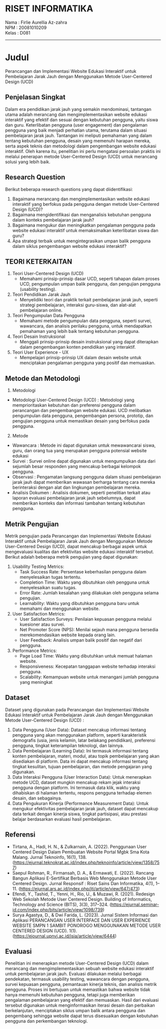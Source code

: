 # RISET INFORMATIKA

Nama  : Firlie Aurellia Az-zahra <br>
NPM   : 20081010209 <br>
Kelas : D081 <hr>


# Judul
Perancangan dan Implementasi Website Edukasi Interaktif untuk Pembelajaran Jarak Jauh dengan Menggunakan Metode User-Centered Design (UCD)

## Penjelasan Singkat
Dalam era pendidikan jarak jauh yang semakin mendominasi, tantangan utama adalah merancang dan mengimplementasikan website edukasi interaktif yang efektif dan sesuai dengan kebutuhan pengguna, yaitu siswa dan guru. Keterlibatan pengguna (user engagement) dan pengalaman pengguna yang baik menjadi perhatian utama, terutama dalam situasi pembelajaran jarak jauh. Tantangan ini meliputi pemahaman yang dalam tentang kebutuhan pengguna, desain yang memenuhi harapan mereka, serta aspek teknis dan metodologi dalam pengembangan website edukasi interaktif. Oleh karena itu, penelitian ini perlu mengatasi persoalan praktis ini melalui penerapan metode User-Centered Design (UCD) untuk merancang solusi yang lebih baik.

## Research Question
Berikut beberapa research questions yang dapat diidentifikasi:

1. Bagaimana merancang dan mengimplementasikan website edukasi interaktif yang berfokus pada pengguna dengan metode User-Centered Design (UCD)?
2. Bagaimana mengidentifikasi dan menganalisis kebutuhan pengguna dalam konteks pembelajaran jarak jauh?
3. Bagaimana mengukur dan meningkatkan pengalaman pengguna pada website edukasi interaktif untuk memaksimalkan keterlibatan siswa dan guru?
4. Apa strategi terbaik untuk mengintegrasikan umpan balik pengguna dalam siklus pengembangan website edukasi interaktif?

## TEORI KETERKAITAN
1. Teori User-Centered Design (UCD)
   * Memahami prinsip-prinsip dasar UCD, seperti tahapan dalam proses UCD, pengumpulan umpan balik pengguna, dan pengujian pengguna (usability testing).
2. Teori Pendidikan Jarak Jauh
   * Menyelidiki teori dan praktik terkait pembelajaran jarak jauh, seperti strategi pembelajaran, interaksi guru-siswa, dan alat-alat pembelajaran online.
3. Teori Pengumpulan Data Pengguna
   * Memahami metode pengumpulan data pengguna, seperti survei, wawancara, dan analisis perilaku pengguna, untuk mendapatkan pemahaman yang lebih baik tentang kebutuhan pengguna.
4. Teori Desain Instruksional
   * Menggali prinsip-prinsip desain instruksional yang dapat diterapkan dalam pengembangan konten pendidikan yang interaktif.
5. Teori User Experience - UX
   * Mempelajari prinsip-prinsip UX dalam desain website untuk menciptakan pengalaman pengguna yang positif dan memuaskan. 

## Metode dan Metodologi
1. Metodologi
- Metodologi User-Centered Design (UCD) : Metodologi yang memprioritaskan kebutuhan dan preferensi pengguna dalam perancangan dan pengembangan website edukasi. UCD melibatkan pengumpulan data pengguna, pengembangan persona, prototip, dan pengujian pengguna untuk memastikan desain yang berfokus pada pengguna.

2. Metode
- Wawancara : Metode ini dapat digunakan untuk mewawancarai siswa, guru, dan orang tua yang merupakan pengguna potensial website edukasi
- Survei : Survei online dapat digunakan untuk mengumpulkan data dari sejumlah besar responden yang mencakup berbagai kelompok pengguna.
- Observasi : Pengamatan langsung pengguna dalam situasi pembelajaran jarak jauh dapat memberikan wawasan berharga tentang cara mereka berinteraksi dengan alat dan lingkungan pembelajaran mereka.
- Analisis Dokumen : Analisis dokumen, seperti penelitian terkait atau laporan evaluasi pembelajaran jarak jauh sebelumnya, dapat memberikan konteks dan informasi tambahan tentang kebutuhan pengguna.

## Metrik Pengujian
Metrik pengujian pada Perancangan dan Implementasi Website Edukasi Interaktif untuk Pembelajaran Jarak Jauh dengan Menggunakan Metode User-Centered Design (UCD), dapat mencakup berbagai aspek untuk mengevaluasi kualitas dan efektivitas website edukasi interaktif tersebut. Berikut adalah beberapa metrik pengujian yang dapat digunakan:

1. Usability Testing Metrics:
   - Task Success Rate: Persentase keberhasilan pengguna dalam menyelesaikan tugas tertentu.
   - Completion Time: Waktu yang dibutuhkan oleh pengguna untuk menyelesaikan suatu tugas.
   - Error Rate: Jumlah kesalahan yang dilakukan oleh pengguna selama pengujian.
   - Learnability: Waktu yang dibutuhkan pengguna baru untuk memahami dan menggunakan website.
2. User Satisfaction Metrics:
   - User Satisfaction Surveys: Penilaian kepuasan pengguna melalui kuesioner atau survei.
   - Net Promoter Score (NPS): Menilai sejauh mana pengguna bersedia merekomendasikan website kepada orang lain.
   - User Feedback: Analisis umpan balik positif dan negatif dari pengguna.
3. Performance Metrics:
   - Page Load Time: Waktu yang dibutuhkan untuk memuat halaman website.
   - Responsiveness: Kecepatan tanggapan website terhadap interaksi pengguna.
   - Scalability: Kemampuan website untuk menangani jumlah pengguna yang meningkat

## Dataset
Dataset yang digunakan pada Perancangan dan Implementasi Website Edukasi Interaktif untuk Pembelajaran Jarak Jauh dengan Menggunakan Metode User-Centered Design (UCD) :
1. Data Pengguna (User Data): Dataset mencakup informasi tentang pengguna yang akan menggunakan platform, seperti karakteristik demografis (usia, jenis kelamin, latar belakang pendidikan), preferensi pengguna, tingkat keterampilan teknologi, dan lainnya.
2. Data Pembelajaran (Learning Data): Ini termasuk informasi tentang konten pembelajaran, materi, modul, atau topik pembelajaran yang akan disediakan di platform. Data ini dapat mencakup informasi tentang tingkat kesulitan, tujuan pembelajaran, dan metode pengajaran yang digunakan.
3. Data Interaksi Pengguna (User Interaction Data): Untuk menerapkan metode UCD, dataset mungkin mencakup rekam jejak interaksi pengguna dengan platform. Ini termasuk data klik, waktu yang dihabiskan di halaman tertentu, respons pengguna terhadap elemen desain, dan sebagainya.
4. Data Pengukuran Kinerja (Performance Measurement Data): Untuk mengukur efektivitas pembelajaran jarak jauh, dataset dapat mencakup data terkait dengan kinerja siswa, tingkat partisipasi, atau prestasi belajar berdasarkan evaluasi hasil pembelajaran.

## Referensi
- Tirtana, A., Hadi, H. N., & Zulkarnain, A. (2022). Penggunaan User Centered Design Dalam Pembuatan Website Portal Mgbk Sma Kota Malang. Jurnal Teknoinfo, 16(1), 138. (https://ejurnal.teknokrat.ac.id/index.php/teknoinfo/article/view/1358/757)
- Saepul Rohman, R., Firmansah, D. A., & Ermawati, E. (2022). Rancang Bangun Aplikasi E-Sertifikat Berbasis Web Menggunakan Metode User Centered Design. Jurnal Responsif : Riset Sains Dan Informatika, 4(1), 1–11. (https://ejurnal.ars.ac.id/index.php/jti/article/view/647/473)
- Efendi, Y., Tashid, T., Yenni, H., Rio, U., & Muzawi, R. (2021). Redesign Web Sekolah Metode User Centered Design. Building of Informatics, Technology and Science (BITS), 3(3), 317–324. (https://ejurnal.seminar-id.com/index.php/bits/article/view/1098/739)
- Surya Agastya, D., & Dwi Farida, L. (2023). Jurnal Sistem Informasi dan Aplikasi PERANCANGAN USER INTERFACE DAN USER EXPERIENCE WEBSITE SMPN 1 SAMBIT PONOROGO MENGGUNAKAN METODE USER CENTERED DESIGN (UCD). 1(1).(https://ejournal.upnvj.ac.id/jsia/article/view/6444)

## Evaluasi
Penelitian ini menerapkan metode User-Centered Design (UCD) dalam merancang dan mengimplementasikan sebuah website edukasi interaktif untuk pembelajaran jarak jauh. Evaluasi dilakukan melalui berbagai pendekatan, termasuk usability testing, wawancara dengan pengguna, survei kepuasan pengguna, pemantauan kinerja teknis, dan analisis metrik pengguna. Proses ini bertujuan untuk memastikan bahwa website tidak hanya memenuhi kebutuhan pengguna, tetapi juga memberikan pengalaman pembelajaran yang efektif dan memuaskan. Hasil dari evaluasi tersebut digunakan untuk menginformasikan iterasi desain dan perbaikan berkelanjutan, menciptakan siklus umpan balik antara pengguna dan pengembang sehingga website dapat terus disesuaikan dengan kebutuhan pengguna dan perkembangan teknologi.
